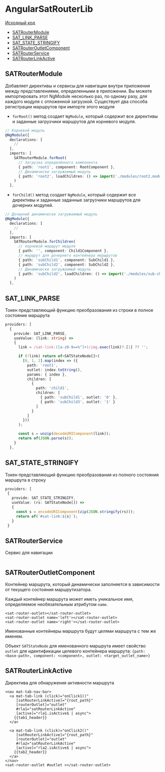 # AngularSatRouterLib

[Исходный код](https://github.com/AlexanderZhelnin/Angular-SAT-Router)

* [SATRouterModule](#satroutermodule)
* [SAT_LINK_PARSE](#sat_link_parse)
* [SAT_STATE_STRINGIFY](#sat_state_stringify)
* [SATRouterOutletComponent](#satrouteroutletcomponent)
* [SATRouterService](#satrouterservice)
* [SATRouterLinkActive](#satrouterlinkactive)

## SATRouterModule
Добавляет директивы и сервисы для навигации внутри приложения между представлениями, определенными в приложении. Вы можете импортировать этот NgModule несколько раз, по одному разу, для каждого модуля с отложенной загрузкой.
Существует два способа регистрации маршрутов при импорте этого модуля
* `forRoot()` метод создает `NgModule`, который содержит все директивы и заданные загрузчики маршрутов для корневого модуля.
```ts
// Корневой модуль
@NgModule({
  declarations: [
    //
  ],
  imports: [    
    SATRouterModule.forRoot(
      // Загрузка определённого компонента
      { path: 'root1', component: RootComponent },
      // Динамически загружаемый модуль
      { path: 'root2', loadChildren: () => import('./modules/root2.module').then(_ => _.Root2Module) }
    )
  ],
```
* `forChild()` метод создает `NgModule`, который содержит все директивы и заданные заданные загрузчики  маршрутов
для дочерних модулей.
```ts
// Дочерний динамически загружаемый модуль
@NgModule({
  declarations: [
    //
  ],
  imports: [    
    SATRouterModule.forChildren(
      // корневой маршрут модуля
      { path: '', component: Child1Component },
      // маршрут для дочернего контейнера маршрутов
      { path: 'subChild1', component: SubChild1 },
      { path: 'subChild2', component: SubChild2 },
      // Динамически загружаемый модуль
      { path: 'subChild2', loadChildren: () => import('./modules/sub-child2.module').then(_ => _.SubChild2dModule) }
    )
  ],
```

## SAT_LINK_PARSE
Токен представляющий функцию преобразования из строки в полное состояние маршрута
```ts
providers: [
  {
    provide: SAT_LINK_PARSE,
    useValue: (link: string) =>
    {
      link = /sat-link:([a-z0-9==%"]+)/img.exec(link)?.[1] ?? '';

      if (!link) return of<SATStateNode[]>(
        [0, 1, 2].map(index => ({
          path: 'root1',
          outlet: index.toString(),
          params: { index },
          children: [
            {
              path: 'child1',
              children: [
                { path: 'subChild1', outlet: '0' },
                { path: 'subChild3', outlet: '1' }
              ]
            }
          ]
        }))
      );

      const s = unzip(decodeURIComponent(link));
      return of(JSON.parse(s));
    }
  },
```
## SAT_STATE_STRINGIFY
Токен представляющий функцию преобразования из полного состояния маршрута в строку
```ts
providers: [
 {
   provide: SAT_STATE_STRINGIFY,
   useValue: (rs: SATStateNode[]) =>
   {
     const s = encodeURIComponent(zip(JSON.stringify(rs)));
     return of(`#sat-link:${s}`);
   }
 }
```

## SATRouterService
Сервис для навигации

```ts

```

## SATRouterOutletComponent
Контейнер маршрута, который динамически заполняется в зависимости от текущего состояния маршрутизатора.

Каждый контейнер маршрута может иметь уникальное имя, определяемое необязательным атрибутом `name`.
```
<sat-router-outlet></sat-router-outlet>
<sat-router-outlet name='left'></sat-router-outlet>
<sat-router-outlet name='right'></sat-router-outlet>
```
Именованные контейнеры маршрута будут целями маршрута с тем же именем.

Объект `SATStateNode` для именованного маршрута имеет свойство `outlet` для идентификации целевого контейнера маршрута:
`{path: <base-path>, component: <component>, outlet: <target_outlet_name>}`


## SATRouterLinkActive
Директива для обнаружения активности маршрута
```
<nav mat-tab-nav-bar>
  <a mat-tab-link (click)="onClick1()" 
     [satRouterLinkActive]="{rout_path}"
     [routerOutlet]="outlet" 
     #rla1="satRouterLinkActive"
     [active]="rla1.isActive$ | async">
    {{tab1_header}}
  </a>

  <a mat-tab-link (click)="onClick2()" 
     [satRouterLinkActive]="{rout_path}"
     [routerOutlet]="outlet"
     #rla2="satRouterLinkActive"
     [active]="rla2.isActive$ | async">
    {{tab2_header}}
  </a>
</nav>
<sat-router-outlet #outlet ></sat-router-outlet>
```
